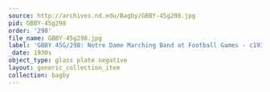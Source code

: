 ```yaml
---
source: http://archives.nd.edu/Bagby/GBBY-45g298.jpg
pid: GBBY-45g298
order: '298'
file_name: GBBY-45g298.jpg
label: 'GBBY 45G/298: Notre Dame Marching Band at Football Games - c1930s'
_date: 1930s
object_type: glass plate negative
layout: generic_collection_item
collection: bagby
---
```

